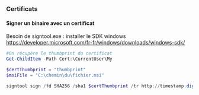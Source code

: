 ### Certificats

#### Signer un binaire avec un certificat

Besoin de signtool.exe : installer le SDK windows https://developer.microsoft.com/fr-fr/windows/downloads/windows-sdk/

```powershell
#On récupère le thumbprint du certificat
Get-ChildItem -Path Cert:\CurrentUser\My

$certThumbprint = "thumbprint"
$msiFile = "C:\chemin\du\fichier.msi"

signtool sign /fd SHA256 /sha1 $certThumbprint /tr http://timestamp.digicert.com /td SHA256 $msiFile
```